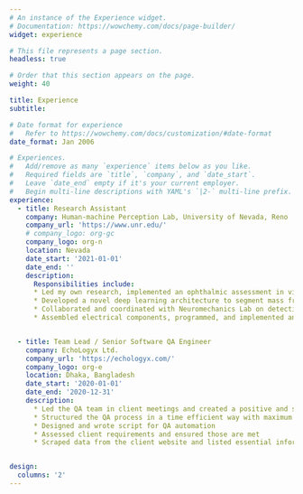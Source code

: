 ```yaml
---
# An instance of the Experience widget.
# Documentation: https://wowchemy.com/docs/page-builder/
widget: experience

# This file represents a page section.
headless: true

# Order that this section appears on the page.
weight: 40

title: Experience
subtitle:

# Date format for experience
#   Refer to https://wowchemy.com/docs/customization/#date-format
date_format: Jan 2006

# Experiences.
#   Add/remove as many `experience` items below as you like.
#   Required fields are `title`, `company`, and `date_start`.
#   Leave `date_end` empty if it's your current employer.
#   Begin multi-line descriptions with YAML's `|2-` multi-line prefix.
experience:
  - title: Research Assistant
    company: Human-machine Perception Lab, University of Nevada, Reno
    company_url: 'https://www.unr.edu/'
    # company_logo: org-gc
    company_logo: org-n
    location: Nevada
    date_start: '2021-01-01'
    date_end: ''
    description: 
      Responsibilities include:
      *	Led my own research, implemented an ophthalmic assessment in virtual reality, gathered control and patient data, analyzed data gathered from the assessment to predict and quantify defect in participants.
      *	Developed a novel deep learning architecture to segment mass from full mammographic image. The architecture currently beats any other known architecture in terms of dice and Jaccard score.
      *	Collaborated and coordinated with Neuromechanics Lab on detection of concussion symptom from vestibular and ocular data collected through virtual reality (VR) headset using different neural network architecture
      *	Assembled electrical components, programmed, and implemented an ophthalmic assessment using Arduino and Pupil Core (from Pupil Labs), and conducted a research study to get pupillomotor data in various instances and analyzed the data to predict a particular condition in participants.


  - title: Team Lead / Senior Software QA Engineer
    company: EchoLogyx Ltd.
    company_url: 'https://echologyx.com/'
    company_logo: org-e
    location: Dhaka, Bangladesh
    date_start: '2020-01-01'
    date_end: '2020-12-31'
    description: 
      *	Led the QA team in client meetings and created a positive and strong relationship with the clients
      *	Structured the QA process in a time efficient way with maximum effectiveness
      *	Designed and wrote script for QA automation
      *	Assessed client requirements and ensured those are met
      *	Scraped data from the client website and listed essential information


design:
  columns: '2'
---
```

